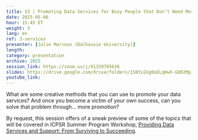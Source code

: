 ```yaml
---
title: S3 | Promoting Data Services for Busy People that Don’t Need More Work
date: 2025-05-06
hour: 15:45 ET
weight: 3
lang: en
ref: 3-services
presenter: [Julie Marcoux (Dalhousie University)]
length:
category: presentation
archive: 2025
session_link: https://zoom.us/j/91339785636
slides: https://drive.google.com/drive/folders/158tLGSg0oELqHwX-GO02MpIJpjTQIo3K?usp=sharing
youtube_link:
---
```

What are some creative methods that you can use to promote your data services? And once you become a victim of your own success, can you solve that problem through… more promotion? <!--more-->

By request, this session offers of a sneak preview of some of the topics that will be covered in ICPSR Summer Program Workshop, [Providing Data Services and Support: From Surviving to Succeeding](https://www.icpsr.umich.edu/web/about/cms/6129).
